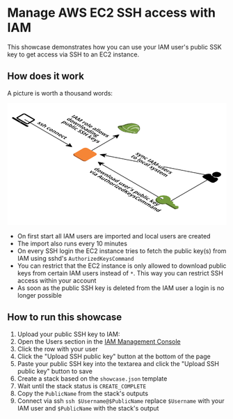 # Manage AWS EC2 SSH access with IAM

This showcase demonstrates how you can use your IAM user's public SSK key to get access via SSH to an EC2 instance.

## How does it work

A picture is worth a thousand words:

![Architecture](./docs/architecture.png?raw=true "Architecture")

* On first start all IAM users are imported and local users are created
 * The import also runs every 10 minutes
* On every SSH login the EC2 instance tries to fetch the public key(s) from IAM using sshd's `AuthorizedKeysCommand`
 * You can restrict that the EC2 instance is only allowed to download public keys from certain IAM users instead of `*`. This way you can restrict SSH access within your account
 * As soon as the public SSH key is deleted from the IAM user a login is no longer possible

## How to run this showcase

1. Upload your public SSH key to IAM: 
 1. Open the Users section in the [IAM Management Console](https://console.aws.amazon.com/iam/home#users)
 1. Click the row with your user
 1. Click the "Upload SSH public key" button at the bottom of the page
 1. Paste your public SSH key into the textarea and click the "Upload SSH public key" button to save
1. Create a stack based on the `showcase.json` template
1. Wait until the stack status is `CREATE_COMPLETE`
1. Copy the `PublicName` from the stack's outputs
1. Connect via ssh `ssh $Username@$PublicName` replace `$Username` with your IAM user and `$PublicName` with the stack's output
